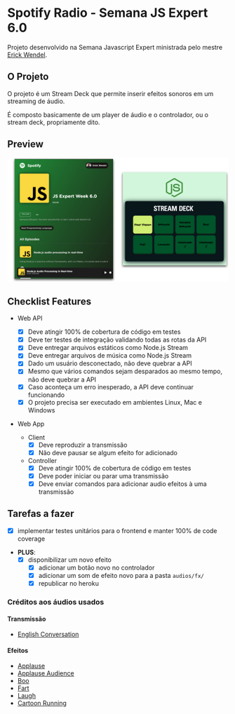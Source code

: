 # Spotify Radio - Semana JS Expert 6.0

Projeto desenvolvido na Semana Javascript Expert ministrada pelo mestre
[Erick Wendel](https://cursos.erickwendel.com.br/).

## O Projeto

O projeto é um Stream Deck que permite inserir efeitos sonoros em um streaming de áudio.

É composto basicamente de um player de áudio e o controlador, ou o stream deck, propriamente dito.

## Preview

<img src="./prints/demo.png" />

## Checklist Features

- Web API

  - [x] Deve atingir 100% de cobertura de código em testes
  - [x] Deve ter testes de integração validando todas as rotas da API
  - [x] Deve entregar arquivos estáticos como Node.js Stream
  - [x] Deve entregar arquivos de música como Node.js Stream
  - [x] Dado um usuário desconectado, não deve quebrar a API
  - [x] Mesmo que vários comandos sejam desparados ao mesmo tempo, não deve quebrar a API
  - [x] Caso aconteça um erro inesperado, a API deve continuar funcionando
  - [x] O projeto precisa ser executado em ambientes Linux, Mac e Windows

- Web App
  - Client
    - [x] Deve reproduzir a transmissão
    - [x] Não deve pausar se algum efeito for adicionado
  - Controller
    - [x] Deve atingir 100% de cobertura de código em testes
    - [x] Deve poder iniciar ou parar uma transmissão
    - [x] Deve enviar comandos para adicionar audio efeitos à uma transmissão

## Tarefas a fazer

- [x] implementar testes unitários para o frontend e manter 100% de code coverage
- **PLUS**:
  - [x] disponibilizar um novo efeito
    - [x] adicionar um botão novo no controlador
    - [x] adicionar um som de efeito novo para a pasta `audios/fx/`
    - [x] republicar no heroku

<!-- ## Mas, e aí, como testar o projeto?

Para testar o projeto é necessário você instalar o [docker compose](https://docs.docker.com/compose/install/)
na sua máquina.

A instalação é necessária porque o ambiente do projeto usa o [SoX](http://sox.sourceforge.net/),
que precisa ser instalado na máquina para permitir a manipulação do áudio pelo controlador.

Para que não seja necessária a instalação na máquina, que acaba ficando dependende do Sistema
Operacional usado, e pode gerar diferenças no comportamento, é preferível rodar o projeto em um
container. -->

<!-- Para rodar o projeto siga os seguintes passos:

- clone este repositório ou o original do [Github do próprio
  Erick Wendel](https://github.com/ErickWendel/semana-javascript-expert06).

`git clone https://github.com/rafaelreisramos/semana-javascript-expert-06`

- Instale as dependências com o npm

`npm i --silent`

- Como o docker compose já instalado, execute

`npm run live-reload:docker`

Verifique se no console aparece o log do servidor rodando. Em caso positivo acesse os endereços
`localhost:3000/home` e em uma outra aba do navegador `localhost:3000/controller`.

_Importante_: Na página `home` de um play para iniciar o streaming de áudio. Este passo
é necessário porque o Chrome e/ou Firefox não vem mais com o autoplay habilitado por padrão.

Agora acione os efeitos no stream deck na página `controller` e ouça o resultado.

Como dito pelo mestre, o resultado não é prefeito e pode ser melhorado mas já nos mostra
o poder da manipulação dos streamings em tempo real.

Se você quiser fazer [deploy no Heroku](https://www.heroku.com/) siga as instruções do arquivo
`heroku-commands.md`, substituindo o meu nome nos comandos de criação do pelo seu ;-). -->

### Créditos aos áudios usados

#### Transmissão

- [English Conversation](https://youtu.be/ytmMipczEI8)

#### Efeitos

- [Applause](https://youtu.be/mMn_aYpzpG0)
- [Applause Audience](https://youtu.be/3IC76o_lhFw)
- [Boo](https://youtu.be/rYAQN11a2Dc)
- [Fart](https://youtu.be/4PnUfYhbDDM)
- [Laugh](https://youtu.be/TZ90IUrMNCo)
- [Cartoon Running](https://youtu.be/igSHbtv52G4)
